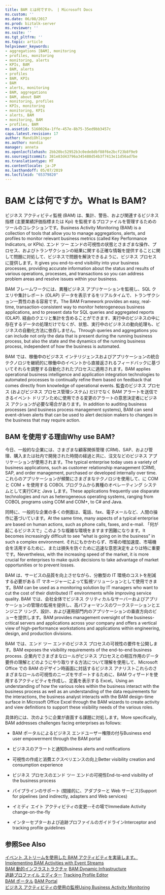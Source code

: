 ```yaml
---
title: BAM とは何ですか。 | Microsoft Docs
ms.custom: ''
ms.date: 06/08/2017
ms.prod: biztalk-server
ms.reviewer: ''
ms.suite: ''
ms.tgt_pltfrm: ''
ms.topic: article
helpviewer_keywords:
- aggregations [BAM], monitoring
- profiles, monitoring
- monitoring, alerts
- KPIs, BAM
- BAM, alerts
- profiles
- BAM, KPIs
- BAM
- alerts, monitoring
- BAM, aggregations
- BAM, about BAM
- monitoring, profiles
- KPIs, monitoring
- monitoring, KPIs
- alerts, BAM
- monitoring, BAM
- profiles, BAM
ms.assetid: 5160026a-1ffe-457e-8b75-35ed9bb3457c
caps.latest.revision: 17
author: MandiOhlinger
ms.author: mandia
manager: anneta
ms.openlocfilehash: 2bb20bc52952b3c0ede8dbf88f6e2bcf23b8f9e9
ms.sourcegitcommit: 381e83d43796a345488d54b3f7413e11d56ad7be
ms.translationtype: MT
ms.contentlocale: ja-JP
ms.lasthandoff: 05/07/2019
ms.locfileid: "65379820"
---
```

# <a name="what-is-bam"></a><span data-ttu-id="b0f7f-103">BAM とは何ですか。</span><span class="sxs-lookup"><span data-stu-id="b0f7f-103">What Is BAM?</span></span>
<span data-ttu-id="b0f7f-104">ビジネス アクティビティ監視 (BAM) は、集計、警告、および関連するビジネス指標 (主要業績評価指標または Kpi) を監視するプロファイルを管理するためのツールのコレクションです。</span><span class="sxs-lookup"><span data-stu-id="b0f7f-104">Business Activity Monitoring (BAM) is a collection of tools that allow you to manage aggregations, alerts, and profiles to monitor relevant business metrics (called Key Performance Indicators, or KPIs).</span></span> <span data-ttu-id="b0f7f-105">エンド ツー エンドの可視性の状態とさまざまな操作、プロセス、およびトランザクションの結果に関する正確な情報を提供することに関して問題に対処して、ビジネスで問題を解決できるように、ビジネス プロセスに提供します。</span><span class="sxs-lookup"><span data-stu-id="b0f7f-105">It gives you end-to-end visibility into your business processes, providing accurate information about the status and results of various operations, processes, and transactions so you can address problem areas and resolve issues within your business.</span></span>  
  
 <span data-ttu-id="b0f7f-106">BAM フレームワークには、異種ビジネス アプリケーションを監視し、SQL クエリや集計レポート (OLAP) データを表示するをリアルタイムで、トランザクション一貫性のある容易です。</span><span class="sxs-lookup"><span data-stu-id="b0f7f-106">The BAM Framework provides an easy, real-time, transaction-consistent way to monitor heterogeneous business applications, and to present data for SQL queries and aggregated reports (OLAP).</span></span> <span data-ttu-id="b0f7f-107">経由のクエリと集計を含めることができます、実行中のビジネスの中に存在するデータの処理だけでなくが、状態、実行中のビジネスの動向処理も、ビジネスの自動化方法に依存しません。</span><span class="sxs-lookup"><span data-stu-id="b0f7f-107">Through queries and aggregations you can include not only the data that is present during the running business process, but also the state and the dynamics of the running business process, independent of how the business is automated.</span></span>  
  
 <span data-ttu-id="b0f7f-108">BAM では、稼働中のビジネス インテリジェンスおよびアプリケーションの統合テクノロジを継続的に稼働中のイベントから直接返されるフィードバックに基づいてそれらを調整する自動化されたプロセスに適用されます。</span><span class="sxs-lookup"><span data-stu-id="b0f7f-108">BAM applies operational business intelligence and application integration technologies to automated processes to continually refine them based on feedback that comes directly from knowledge of operational events.</span></span> <span data-ttu-id="b0f7f-109">監査のビジネス プロセス (およびビジネス プロセス管理システム) だけでなく BAM アラートを送信できるイベント ドリブンために使用できる変更のアラートの意思決定者にビジネス アクションが必要な場合があります。</span><span class="sxs-lookup"><span data-stu-id="b0f7f-109">In addition to auditing business processes (and business process management systems), BAM can send event-driven alerts that can be used to alert decision makers to changes in the business that may require action.</span></span>  
  
## <a name="why-use-bam"></a><span data-ttu-id="b0f7f-110">BAM を使用する理由</span><span class="sxs-lookup"><span data-stu-id="b0f7f-110">Why use BAM?</span></span>  
 <span data-ttu-id="b0f7f-111">今日、一般的な企業には、さまざまな顧客関係管理 (CRM)、SAP、および管理、購入または社内で開発された時間の経過と共に、注文などのビジネス アプリケーションが使用されます。</span><span class="sxs-lookup"><span data-stu-id="b0f7f-111">The typical enterprise today uses a variety of business applications, such as customer relationship management (CRM), SAP, and order management, purchased or developed internally over time.</span></span> <span data-ttu-id="b0f7f-112">これらのアプリケーションが頻繁にさまざまなテクノロジを使用して、に COM と COM + を使用する COBOL プログラムから異種のオペレーティング システムとして実行C#と Java します。</span><span class="sxs-lookup"><span data-stu-id="b0f7f-112">These applications frequently use disparate technologies and run as heterogeneous operating systems, ranging from COBOL programs using COM and COM+, to C# and Java.</span></span>  
  
 <span data-ttu-id="b0f7f-113">同時に、一般的な企業の多くの側面は、電話、fax、電子メールなど、人間の操作に基づいています。</span><span class="sxs-lookup"><span data-stu-id="b0f7f-113">At the same time, many aspects of a typical enterprise are based on human actions, such as phone calls, faxes, and e-mail.</span></span> <span data-ttu-id="b0f7f-114">「何が起こるビジネスで」このような複雑な環境をますます困難になります。</span><span class="sxs-lookup"><span data-stu-id="b0f7f-114">It becomes increasingly difficult to see “what is going on in the business” in such a complex environment.</span></span> <span data-ttu-id="b0f7f-115">それにもかかわらず、市場の増加速度、市場機会を活用するために、または損失を防ぐために迅速な意思決定をよりは特に重要です。</span><span class="sxs-lookup"><span data-stu-id="b0f7f-115">Nevertheless, with the increasing speed of the market, it is more crucial for enterprises to make quick decisions to take advantage of market opportunities or to prevent losses.</span></span>  
  
 <span data-ttu-id="b0f7f-116">BAM は、サービスの品質を向上させながら、分散型の IT 環境のコストを削減する必要がある IT マネージャーによって監視ソリューションとして使用できます。</span><span class="sxs-lookup"><span data-stu-id="b0f7f-116">BAM can be used as a monitoring solution by IT managers who want to cut the cost of their distributed IT environments while improving service quality.</span></span> <span data-ttu-id="b0f7f-117">BAM では、会社全体でビジネス クリティカルなサーバーおよびアプリケーションの管理の監視を提供し、高パフォーマンスのワークステーションとエンジニア リング、設計、および運用部門内のアプリケーションの垂直方向のビューを提供します。</span><span class="sxs-lookup"><span data-stu-id="b0f7f-117">BAM provides management oversight of the business-critical servers and applications across your company and offers a vertical view of high-performance workstations and applications within engineering, design, and production divisions.</span></span>  
  
 <span data-ttu-id="b0f7f-118">BAM では、エンド ツー エンドのビジネス プロセスの可視性の要件を公開します。</span><span class="sxs-lookup"><span data-stu-id="b0f7f-118">BAM exposes the visibility requirements of the end-to-end business process.</span></span> <span data-ttu-id="b0f7f-119">企業内でさまざまなロールがビジネス プロセスとの相互作用のデータ要件の理解とどのようにやり取りする方法について理解を使用して、Microsoft Office での BAM のデザイン時画面に対話するビジネス アナリストこれらのさまざまなロールの可視性のニーズをサポートするために、BAM ウィザードを使用するアクティビティを作成し、定義を表示する Excel。</span><span class="sxs-lookup"><span data-stu-id="b0f7f-119">Using an understanding of how the various roles within the business interact with the business process as well as an understanding of the data requirements for the interactions, the business analyst interacts with the BAM design-time surface in Microsoft Office Excel through the BAM wizards to create activity and view definitions to support these visibility needs of the various roles.</span></span>  
  
 <span data-ttu-id="b0f7f-120">具体的には、次のように企業が直面する課題に対処します。</span><span class="sxs-lookup"><span data-stu-id="b0f7f-120">More specifically, BAM addresses challenges facing enterprises as follows:</span></span>  
  
-   <span data-ttu-id="b0f7f-121">BAM ポータルによるビジネス エンドユーザー権限の付与</span><span class="sxs-lookup"><span data-stu-id="b0f7f-121">Business end user empowerment through the BAM portal</span></span>  
  
-   <span data-ttu-id="b0f7f-122">ビジネスのアラートと通知</span><span class="sxs-lookup"><span data-stu-id="b0f7f-122">Business alerts and notifications</span></span>  
  
-   <span data-ttu-id="b0f7f-123">可視性の作成と消費エクスペリエンスの向上</span><span class="sxs-lookup"><span data-stu-id="b0f7f-123">Better visibility creation and consumption experience</span></span>  
  
-   <span data-ttu-id="b0f7f-124">ビジネス プロセスのエンド ツー エンドの可視性</span><span class="sxs-lookup"><span data-stu-id="b0f7f-124">End-to-end visibility of the business process</span></span>  
  
-   <span data-ttu-id="b0f7f-125">パイプラインのサポート (間接的に、アダプターと Web サービス)</span><span class="sxs-lookup"><span data-stu-id="b0f7f-125">Support for pipelines (and indirectly, adapters and Web services)</span></span>  
  
-   <span data-ttu-id="b0f7f-126">イミディ エイト アクティビティの変更--その場で</span><span class="sxs-lookup"><span data-stu-id="b0f7f-126">Immediate Activity change-on-the-fly</span></span>  
  
-   <span data-ttu-id="b0f7f-127">インターセプターおよび追跡プロファイルのガイドライン</span><span class="sxs-lookup"><span data-stu-id="b0f7f-127">Interceptor and tracking profile guidelines</span></span>  
  
## <a name="see-also"></a><span data-ttu-id="b0f7f-128">参照</span><span class="sxs-lookup"><span data-stu-id="b0f7f-128">See Also</span></span>  
 <span data-ttu-id="b0f7f-129">[イベント ストリームを使用した BAM アクティビティを実装します。](../core/implementing-bam-activities-with-event-streams.md) </span><span class="sxs-lookup"><span data-stu-id="b0f7f-129">[Implementing BAM Activities with Event Streams](../core/implementing-bam-activities-with-event-streams.md) </span></span>  
 <span data-ttu-id="b0f7f-130">[BAM 動的インフラストラクチャ](../core/bam-dynamic-infrastructure.md) </span><span class="sxs-lookup"><span data-stu-id="b0f7f-130">[BAM Dynamic Infrastructure](../core/bam-dynamic-infrastructure.md) </span></span>  
 <span data-ttu-id="b0f7f-131">[追跡プロファイル エディター](../core/tracking-profile-editor.md) </span><span class="sxs-lookup"><span data-stu-id="b0f7f-131">[Tracking Profile Editor](../core/tracking-profile-editor.md) </span></span>  
 <span data-ttu-id="b0f7f-132">[BAM ポータル](../core/bam-portal.md) </span><span class="sxs-lookup"><span data-stu-id="b0f7f-132">[BAM Portal](../core/bam-portal.md) </span></span>  
 [<span data-ttu-id="b0f7f-133">ビジネス アクティビティの使用の監視</span><span class="sxs-lookup"><span data-stu-id="b0f7f-133">Using Business Activity Monitoring</span></span>](../core/using-business-activity-monitoring.md)